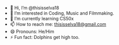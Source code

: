 - 👋 Hi, I’m @thisisselva18
- 👀 I’m interested in Coding, Music and Filmmaking.
- 🌱 I’m currently learning CS50x
- 📫 How to reach me: thisisselva18@gmail.com
- 😄 Pronouns: He/Him
- ⚡ Fun fact: Dolphins get high too.

<!---
thisisselva18/thisisselva18 is a ✨ special ✨ repository because its `README.md` (this file) appears on your GitHub profile.
You can click the Preview link to take a look at your changes.
--->
